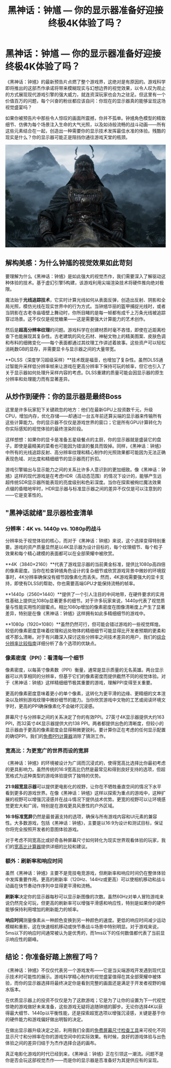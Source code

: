 ﻿---
title: "黑神话：钟馗 — 你的显示器准备好迎接终极4K体验了吗？"
description: 你的显示器准备好迎接《黑神话：钟馗》了吗？我们的指南为你详解所需的PC配置和显示技术，助你获得终极4K游戏体验。
category: technical
tags: ["黑神话", "游戏", "硬件", "显示器", "4k"]
---

# 黑神话：钟馗 — 你的显示器准备好迎接终极4K体验了吗？

《黑神话：钟馗》的最新预告片点燃了整个游戏界，这绝对是有原因的。游戏科学即将推出的这部杰作承诺将带来模糊现实与幻想边界的视觉效果，以令人叹为观止的方式展现现代游戏引擎的强大威力，就连资深玩家也会为之驻足。但这里有一个价值百万的问题，每个兴奋的粉丝都应该自问：你现在的显示器真的能够呈现这场视觉盛宴吗？

如果你被预告片中那些令人惊叹的画面所震撼，你并不孤单。钟馗角色模型的精致细节、仿佛为每个场景注入生命的大气光照，以及如诗般流畅的战斗动画——所有这些元素结合在一起，创造出一种需要你的显示技术发挥最佳水准的体验。残酷的现实是什么？你的显示器可能正是阻挡你通往游戏天堂的瓶颈。

![《黑神话：钟馗》预告片中的惊艳视觉效果](../images/black-myth-zhongkui-visuals.png)

## 解构美感：为什么钟馗的视觉效果如此苛刻

要理解为什么《黑神话：钟馗》是如此强大的视觉杰作，我们需要深入了解驱动这种体验的技术。基于虚幻引擎5构建，该游戏利用尖端渲染技术将硬件推向绝对极限。

魔法始于**光线追踪技术**，它实时计算光线如何从表面反弹，创造出反射、阴影和全局光照，模仿光线在现实世界中的行为方式。当钟馗华丽的盔甲捕捉光线时，或者当阴影在古老寺庙墙壁上舞动时，你所目睹的是每一帧都有成千上万条光线被追踪穿过场景。这不仅仅是视觉糖果——这是需要强大计算能力的艺术创作。

然后是**超高分辨率纹理**的问题。游戏科学在创建材质时毫不吝惜，即使在近距离检查下也能展现其复杂性。古老建筑的风化石材、神秘文物上的精美图案、皮肤色调和布料的细微变化——每个表面都通过其纹理工作讲述着故事。这些资产可以轻松消耗数GB的显存，并需要显卡与显示器之间的大量带宽。

**DLSS（深度学习超级采样）**技术既是福音，也增加了复杂性。虽然DLSS通过智能升采样低分辨率帧来让游戏在更高分辨率下保持可玩的帧率，但它也引入了关于显示器如何处理升采样内容的考虑。DLSS重建的质量可能会因显示器的原生分辨率和处理能力而有显著差异。

## 从炒作到硬件：你的显示器是最终Boss

这里是许多玩家犯下关键疏忽的地方：他们在最新GPU上投资数千元，升级CPU，增加内存，优化存储——却通过一台五年前还算尖端的显示器来传输所有这些计算能力。你的显示器不仅仅是游戏世界的窗口；它是所有GPU计算转化为你实际感知的视觉体验的最终渲染阶段。

这样想想：如果你的显卡是准备五星级餐点的主厨，你的显示器就是盛装它的盘子。即使是最精美的菜肴也可能因为错误的餐具而毁掉。同样，《黑神话：钟馗》中所有的光线追踪反射、高分辨率纹理和精心制作的光照效果都可能因为无法正确表现色域、对比度和精细细节的显示器而打折扣。

游戏引擎输出与显示能力之间的关系比许多人意识到的更加细致。像《黑神话：钟馗》这样的现代游戏是在考虑HDR（高动态范围）的情况下设计的，能够产生远超传统SDR显示器所能表现的亮度级别和色彩深度。当你在探索被绚烂魔法效果点缀的昏暗地牢时，HDR显示器与标准显示器之间的差异不仅仅是可以注意到的——它是变革性的。

## "黑神话就绪"显示器检查清单

### 分辨率：4K vs. 1440p vs. 1080p的战斗

分辨率处于视觉体验的核心，而对于《黑神话：钟馗》来说，这个选择变得特别重要。游戏的资产质量显然是以4K显示器为设计目标的，每个纹理细节、每个粒子效果和每个精心建模的表面都可以在全部荣耀中被欣赏。

**4K（3840×2160）**代表了游戏显示器的当前黄金标准，提供比1080p高四倍的像素密度。当你在检查钟馗角色设计的复杂细节或欣赏游戏背景中微妙的环境叙事时，4K分辨率确保没有细节因像素化而丢失。然而，4K游戏需要强大的显卡支持，即使有DLSS的帮助，你也需要高端GPU才能保持流畅的帧率。

**1440p（2560×1440）**提供了一个引人注目的中间地带，在硬件要求的实用性基础上提供比1080p显著更多的细节。对于许多玩家来说，1440p代表了视觉质量与性能实用性的甜蜜点。相比1080p增加的像素密度在图像清晰度上产生了显著差异，特别是在像《黑神话：钟馗》这样拥有如此多精细细节的游戏中。

**1080p（1920×1080）**虽然仍然可行，但可能会错过游戏的一些视觉辉煌。较低的像素密度意味着纹理和远处物体的精细细节可能显得比开发者预期的更柔和或不那么清晰。对于有兴趣深入探讨这些分辨率之间技术差异的用户，我们的[综合分辨率比较指南](https://screensizechecker.com/blog/your-future-4k-vs-1080p-article-url)详细分析了各个选项的优缺点。

### 像素密度（PPI）：看清每一个细节

像素密度，以每英寸像素数（PPI）衡量，通常是显示质量的无名英雄。两台显示器可以共享相同的分辨率，但基于它们的像素密度而提供截然不同的视觉体验。对于《黑神话：钟馗》这样精细细节极其重要的游戏，理解PPI变得至关重要。

更高的像素密度意味着更小的单个像素，这转化为更平滑的边缘、更精细的文本渲染以及辨别游戏纹理中微妙细节的能力。当你欣赏游戏中文物的工艺或阅读环境文字时，更高的PPI确保像素化不会破坏沉浸感。

屏幕尺寸与分辨率之间的关系决定了你的有效PPI。27英寸4K显示器提供大约163 PPI，而32英寸4K显示器提供大约138 PPI。两者都提供出色的清晰度，但较小的显示器由于更高的像素密度会显得稍微更锐利。要计算你正在考虑的任何显示配置的确切PPI，我们的[免费PPI计算器](https://screensizechecker.com/devices/ppi-calculator)消除了猜测工作。

### 宽高比：为更宽广的世界而设的宽屏

《黑神话：钟馗》的环境被设计为广阔而沉浸式的，使得宽高比选择比你最初考虑的更具影响力。虽然传统的16:9宽高比仍然是最常见和得到良好支持的选项，但超宽格式为这种类型的游戏体验提供了独特的优势。

**21:9超宽显示器**可以提供更电影化的视野，让你在不牺牲垂直空间的情况下水平看到更多的游戏世界。在像《黑神话：钟馗》这样以探索为重点的游戏中，这种扩展的视野可以增强沉浸感并在战斗情况下提供战术优势。更宽的视野可以让环境感觉更宏大和广阔，特别是在游戏更具风景性的户外区域。

**16:9标准宽屏**仍然是最普遍支持的选项，确保与所有游戏内容和UI元素的兼容性。大多数游戏，包括《黑神话：钟馗》，主要是以16:9为设计和测试目标，保证你将完全按照开发者的意图体验游戏。

对于考虑不同宽高比或好奇各种屏幕尺寸如何转化为现实世界观看体验的玩家，我们的[宽高比计算器](https://screensizechecker.com/devices/aspect-ratio-calculator)提供详细的比较和建议。

### 额外：刷新率和响应时间

虽然《黑神话：钟馗》主要不是竞技电竞游戏，但刷新率和响应时间仍在整体体验中发挥重要作用。更高的刷新率（120Hz、144Hz或更高）可以使相机移动和战斗动画在快节奏动作序列中显得更平滑和流畅。

**刷新率**决定你的显示器每秒可以显示新图像的次数。虽然60Hz对单人冒险游戏来说仍然完全可玩，但更高的刷新率可以增强平滑感和响应性，特别是如果你的硬件能够保持利用增加的刷新能力的帧率。

**响应时间**测量像素从一种颜色变换到另一种颜色的速度。更低的响应时间减少运动模糊和重影，这在快速相机移动或快节奏战斗场景中特别明显。对于游戏来说，5ms以下的响应时间通常被认为是优秀的，而1ms以下的任何数值都代表了当前显示响应性的巅峰。

## 结论：你准备好踏上旅程了吗？

《黑神话：钟馗》不仅仅代表另一个游戏发布——它是当尖端游戏开发遇到现代显示技术时可能性的展示。游戏科学精心制作的视觉盛宴值得在其全部荣耀中被体验，而你的显示器选择将最终决定你是看到完整的画面还是满足于开发者视野的缩水版本。

在优质显示器上的投资不仅仅是为了这款游戏；它是为了让你的设置为下一代视觉惊艳的游戏做好未来准备，这些游戏无疑将追随钟馗的脚步。无论你选择4K以获得最大细节、1440p以平衡性能，还是探索超宽选项以增强沉浸感，关键是基于你的硬件能力和游戏偏好做出明智的决定。

在做出显示器升级决定之前，利用我们全面的[免费屏幕尺寸检查工具](https://screensizechecker.com/)来可视化不同显示尺寸和分辨率在你的游戏空间中的实际效果。有时候，良好的游戏体验与出色体验之间的差异归结于为杰作选择合适的画布。

真正电影化游戏的时代已经到来，《黑神话：钟馗》正在引领这一潮流。问题不是你是否会玩这部视觉杰作——而是你的显示器是否准备好为其提供应有的呈现。
